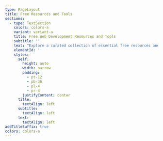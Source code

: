 ```yaml
---
type: PageLayout
title: Free Resources and Tools
sections:
  - type: TextSection
    colors: colors-a
    variant: variant-a
    title: Free Web Development Resources and Tools
    subtitle: ''
    text: "Explore a curated collection of essential free resources and tools for web developers—everything you need to design, code, and optimize your websites efficiently.\n\n**Welcome to Your Web Development Toolkit!**\n\nWhether you're a beginner or a seasoned pro, having the right resources at your fingertips can make all the difference. We've compiled a list of top free tools and resources to streamline your workflow, enhance your projects, and keep you on top of the latest in web development.\n\n### **1. Code Editors**\n\n*   **Visual Studio Code**\_– A powerful, open-source code editor with extensive customization options, integrated Git, and a rich library of extensions.\_[Download VS Code](https://code.visualstudio.com/)\n\n*   **Atom**\_– Another popular, open-source editor with a user-friendly interface and customizable themes and packages.\_[Get Atom](https://atom.io/)\n\n### **2. Design and Prototyping**\n\n*   **Figma**\_– A free design tool perfect for creating responsive layouts and collaborating in real-time with team members.\_[Try Figma](https://figma.com/)\n\n*   **Canva**\_– Great for quick graphics, social media content, and design mockups. Canva’s free tier offers a range of templates and elements.\_[Use Canva](https://canva.com/)\n\n### **3. CSS Frameworks**\n\n*   **Bootstrap**\_– Streamline front-end development with a responsive CSS framework that includes a wide array of components and templates.\_[Explore Bootstrap](https://getbootstrap.com/)\n\n*   **Tailwind CSS**\_– A utility-first CSS framework for quickly styling modern web applications.\_[Get Started with Tailwind](https://tailwindcss.com/)\n\n### **4. Testing and Debugging**\n\n*   **Chrome DevTools**\_– Integrated with Google Chrome, this tool lets you inspect elements, debug JavaScript, and monitor network requests.\_[Learn DevTools](https://developer.chrome.com/docs/devtools)\n\n*   **Postman**\_– Ideal for API testing and development, enabling you to easily create and send HTTP requests.\_[Download Postman](https://postman.com/)\n\n### **5. Free Hosting and Deployment**\n\n*   **Netlify**\_– Fast and easy deployment for front-end projects with continuous integration and a global CDN.\_[Try Netlify](https://netlify.com/)\n\n*   **GitHub Pages**\_– Host your static sites directly from your GitHub repository for free. Perfect for portfolios and documentation.\_[Learn GitHub Pages](https://pages.github.com/)\n\n### **6. Learning and Documentation**\n\n*   **MDN Web Docs**\_– Mozilla’s go-to resource for comprehensive web documentation on HTML, CSS, JavaScript, and more.\_[Visit MDN](https://developer.mozilla.org/)\n\n*   **FreeCodeCamp**\_– Hands-on coding challenges and tutorials covering everything from HTML basics to full-stack development.\_[Start Learning](https://www.freecodecamp.org/)\n\n### **7. Performance and Optimization**\n\n*   **Google PageSpeed Insights**\_– Analyze your website's speed and get tips on how to make it faster for both mobile and desktop.\_[Check PageSpeed](https://pagespeed.web.dev/?utm_source=psi\\&utm_medium=redirect)\n\n*   **GTmetrix**\_– Analyzes your site’s load performance and provides a detailed report on potential optimizations.\_[Test with GTmetrix](https://gtmetrix.com/)\n\n### **8. Version Control**\n\n*   **Git**\_– An essential version control tool for tracking changes in your code, with tutorials and guides available on GitHub’s website.\_[Download Git](https://git-scm.com/)\n\n### **9. Browser Extensions**\n\n*   **ColorZilla**\_– A color picker and gradient generator available as a Chrome extension.\_[Get ColorZilla](https://colorzilla.com/)\n\n*   **Lighthouse**\_– Google’s Chrome extension for auditing site performance, SEO, and accessibility.\_[Install Lighthouse](https://3d-it.net/freetools/)\n\nUse these tools to build, design, and deploy faster, and make the most of your development journey without the overhead costs.\n\nIf you enjoyed this, be sure to check out my [*here*](https://3d-it.net/blog/). You'll find more valuable tips on website building and SEO tips and tricks.\n\n"
    elementId: ''
    styles:
      self:
        height: auto
        width: narrow
        padding:
          - pt-12
          - pb-36
          - pl-4
          - pr-4
        justifyContent: center
      title:
        textAlign: left
      subtitle:
        textAlign: left
      text:
        textAlign: left
addTitleSuffix: true
colors: colors-a
---
```

